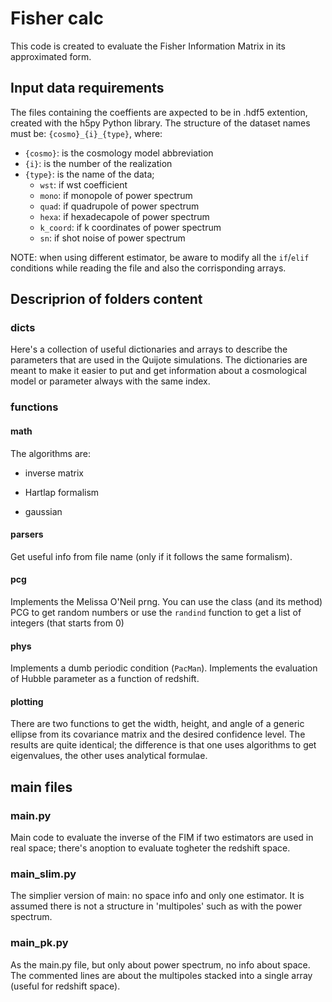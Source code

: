 # Fisher calc

This code is created to evaluate the Fisher Information Matrix in its approximated form.

## Input data requirements

The files containing the coeffients are axpected to be in .hdf5 extention, created with the h5py Python library.
The structure of the dataset names must be: ```{cosmo}_{i}_{type}```, where:

- ```{cosmo}```: is the cosmology model abbreviation
- ```{i}```: is the number of the realization
- ```{type}```: is the name of the data;
    + `wst`: if wst coefficient
    + `mono`: if monopole of power spectrum
    + `quad`: if quadrupole of power spectrum
    + `hexa`: if hexadecapole of power spectrum
    + `k_coord`: if k coordinates of power spectrum
    + `sn`: if shot noise of power spectrum

NOTE: when using different estimator, be aware to modify all the `if`/`elif` conditions while reading the file and also the corrisponding arrays.

## Descriprion of folders content

### dicts

Here's a collection of useful dictionaries and arrays to describe the parameters that are used in the Quijote simulations.
The dictionaries are meant to make it easier to put and get information about a cosmological model or parameter always with the same index.

### functions

#### math

The algorithms are:

- inverse matrix

- Hartlap formalism

- gaussian

#### parsers

Get useful info from file name (only if it follows the same formalism).

#### pcg

Implements the Melissa O'Neil prng. You can use the class (and its method) PCG to get random numbers or use the `randind` function to get a list of integers (that starts from 0)

#### phys

Implements a dumb periodic condition (`PacMan`). Implements the evaluation of Hubble parameter as a function of redshift.

#### plotting

There are two functions to get the width, height, and angle of a generic ellipse from its covariance matrix and the desired confidence level. The results are quite identical; the difference is that one uses algorithms to get eigenvalues, the other uses analytical formulae.

## main files

### main.py

Main code to evaluate the inverse of the FIM if two estimators are used in real space; there's anoption to evaluate togheter the redshift space.

### main_slim.py

The simplier version of main: no space info and only one estimator. It is assumed there is not a structure in 'multipoles' such as with the power spectrum.

### main_pk.py

As the main.py file, but only about power spectrum, no info about space.
The commented lines are about the multipoles stacked into a single array (useful for redshift space).
